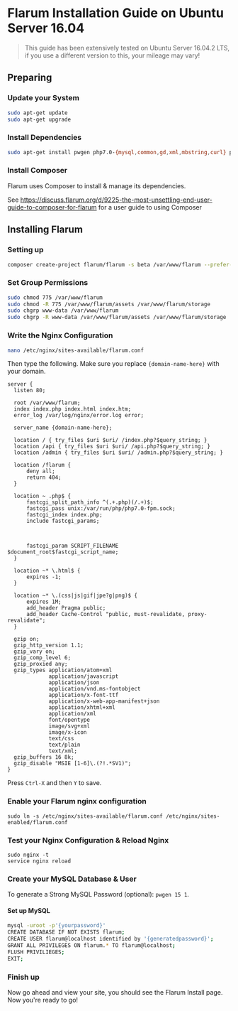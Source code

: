 # Flarum Installation Guide on Ubuntu Server 16.04

> This guide has been extensively tested on Ubuntu Server 16.04.2 LTS, if you use a different version to this, your mileage may vary!

## Preparing
### Update your System

```bash
sudo apt-get update
sudo apt-get upgrade
```

### Install Dependencies

```bash
sudo apt-get install pwgen php7.0-{mysql,common,gd,xml,mbstring,curl} php7.0 composer nginx mysql-server unzip
```

### Install Composer

Flarum uses Composer to install & manage its dependencies.

See https://discuss.flarum.org/d/9225-the-most-unsettling-end-user-guide-to-composer-for-flarum for a user guide to using Composer

## Installing Flarum

### Setting up 

```bash
composer create-project flarum/flarum -s beta /var/www/flarum --prefer-dist --no-dev
```

### Set Group Permissions

```bash
sudo chmod 775 /var/www/flarum
sudo chmod -R 775 /var/www/flarum/assets /var/www/flarum/storage
sudo chgrp www-data /var/www/flarum
sudo chgrp -R www-data /var/www/flarum/assets /var/www/flarum/storage
```

### Write the Nginx Configuration

```bash
nano /etc/nginx/sites-available/flarum.conf
```

Then type the following. Make sure you replace `{domain-name-here}` with your domain.

```nginx
server {
  listen 80;
 
  root /var/www/flarum;
  index index.php index.html index.htm;
  error_log /var/log/nginx/error.log error;
  
  server_name {domain-name-here};
  
  location / { try_files $uri $uri/ /index.php?$query_string; }
  location /api { try_files $uri $uri/ /api.php?$query_string; }
  location /admin { try_files $uri $uri/ /admin.php?$query_string; }
  
  location /flarum {
      deny all;
      return 404;
  }
  
  location ~ .php$ {
      fastcgi_split_path_info ^(.+.php)(/.+)$;
      fastcgi_pass unix:/var/run/php/php7.0-fpm.sock;
      fastcgi_index index.php;
      include fastcgi_params;
  
  
  
      fastcgi_param SCRIPT_FILENAME $document_root$fastcgi_script_name;
  }
  
  location ~* \.html$ {
      expires -1;
  }
  
  location ~* \.(css|js|gif|jpe?g|png)$ {
      expires 1M;
      add_header Pragma public;
      add_header Cache-Control "public, must-revalidate, proxy-revalidate";
  }
  
  gzip on;
  gzip_http_version 1.1;
  gzip_vary on;
  gzip_comp_level 6;
  gzip_proxied any;
  gzip_types application/atom+xml
             application/javascript
             application/json
             application/vnd.ms-fontobject
             application/x-font-ttf
             application/x-web-app-manifest+json
             application/xhtml+xml
             application/xml
             font/opentype
             image/svg+xml
             image/x-icon
             text/css
             text/plain
             text/xml;
  gzip_buffers 16 8k;
  gzip_disable "MSIE [1-6]\.(?!.*SV1)";
}
```

Press `Ctrl-X` and then `Y` to save.

### Enable your Flarum nginx configuration
```
sudo ln -s /etc/nginx/sites-available/flarum.conf /etc/nginx/sites-enabled/flarum.conf
```

### Test your Nginx Configuration & Reload Nginx
```
sudo nginx -t
service nginx reload
```


### Create your MySQL Database & User

To generate a Strong MySQL Password (optional): `pwgen 15 1`.

#### Set up MySQL

```bash
mysql -uroot -p'{yourpassword}'
CREATE DATABASE IF NOT EXISTS flarum;
CREATE USER flarum@localhost identified by '{generatedpassword}';
GRANT ALL PRIVILEGES ON flarum.* TO flarum@localhost;
FLUSH PRIVILIEGES;
EXIT;
```

### Finish up

Now go ahead and view your site, you should see the Flarum Install page. Now you're ready to go!
